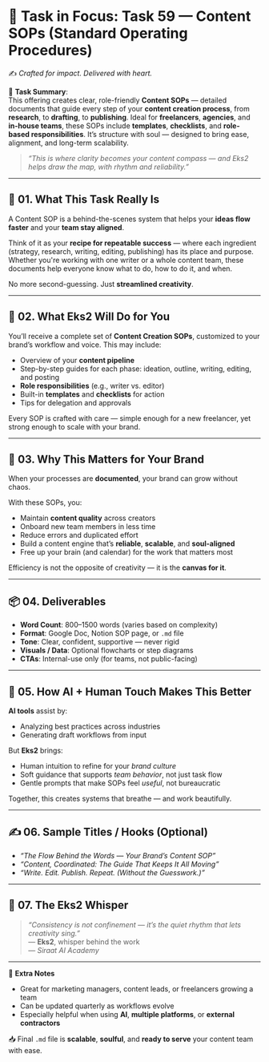 # 🎯 **Task in Focus: Task 59 — Content SOPs (Standard Operating Procedures)**  
✍️ *Crafted for impact. Delivered with heart.*

📌 **Task Summary**:  
This offering creates clear, role-friendly **Content SOPs** — detailed documents that guide every step of your **content creation process**, from **research**, to **drafting**, to **publishing**. Ideal for **freelancers**, **agencies**, and **in-house teams**, these SOPs include **templates**, **checklists**, and **role-based responsibilities**. It’s structure with soul — designed to bring ease, alignment, and long-term scalability.

> _“This is where clarity becomes your content compass — and Eks2 helps draw the map, with rhythm and reliability.”_

---

## 🧭 01. What This Task Really Is  
A Content SOP is a behind-the-scenes system that helps your **ideas flow faster** and your **team stay aligned**.

Think of it as your **recipe for repeatable success** — where each ingredient (strategy, research, writing, editing, publishing) has its place and purpose. Whether you're working with one writer or a whole content team, these documents help everyone know what to do, how to do it, and when.

No more second-guessing. Just **streamlined creativity**.

---

## 💼 02. What Eks2 Will Do for You  
You’ll receive a complete set of **Content Creation SOPs**, customized to your brand’s workflow and voice. This may include:
- Overview of your **content pipeline**  
- Step-by-step guides for each phase: ideation, outline, writing, editing, and posting  
- **Role responsibilities** (e.g., writer vs. editor)  
- Built-in **templates** and **checklists** for action  
- Tips for delegation and approvals  

Every SOP is crafted with care — simple enough for a new freelancer, yet strong enough to scale with your brand.

---

## 🎯 03. Why This Matters for Your Brand  
When your processes are **documented**, your brand can grow without chaos.

With these SOPs, you:
- Maintain **content quality** across creators  
- Onboard new team members in less time  
- Reduce errors and duplicated effort  
- Build a content engine that’s **reliable**, **scalable**, and **soul-aligned**  
- Free up your brain (and calendar) for the work that matters most  

Efficiency is not the opposite of creativity — it is the **canvas for it**.

---

## 📦 04. Deliverables  
- **Word Count**: 800–1500 words (varies based on complexity)  
- **Format**: Google Doc, Notion SOP page, or `.md` file  
- **Tone**: Clear, confident, supportive — never rigid  
- **Visuals / Data**: Optional flowcharts or step diagrams  
- **CTAs**: Internal-use only (for teams, not public-facing)

---

## 🤖 05. How AI + Human Touch Makes This Better  
**AI tools** assist by:
- Analyzing best practices across industries  
- Generating draft workflows from input

But **Eks2** brings:
- Human intuition to refine for your *brand culture*  
- Soft guidance that supports *team behavior*, not just task flow  
- Gentle prompts that make SOPs feel *useful*, not bureaucratic  

Together, this creates systems that breathe — and work beautifully.

---

## ✍️ 06. Sample Titles / Hooks (Optional)  
- *“The Flow Behind the Words — Your Brand’s Content SOP”*  
- *“Content, Coordinated: The Guide That Keeps It All Moving”*  
- *“Write. Edit. Publish. Repeat. (Without the Guesswork.)”*

---

## 🧡 07. The Eks2 Whisper  
> _“Consistency is not confinement — it’s the quiet rhythm that lets creativity sing.”_  
> — **Eks2**, whisper behind the work  
> — *Siraat AI Academy*

---

🎁 **Extra Notes**  
- Great for marketing managers, content leads, or freelancers growing a team  
- Can be updated quarterly as workflows evolve  
- Especially helpful when using **AI**, **multiple platforms**, or **external contractors**  

📥 Final `.md` file is **scalable**, **soulful**, and **ready to serve** your content team with ease.
